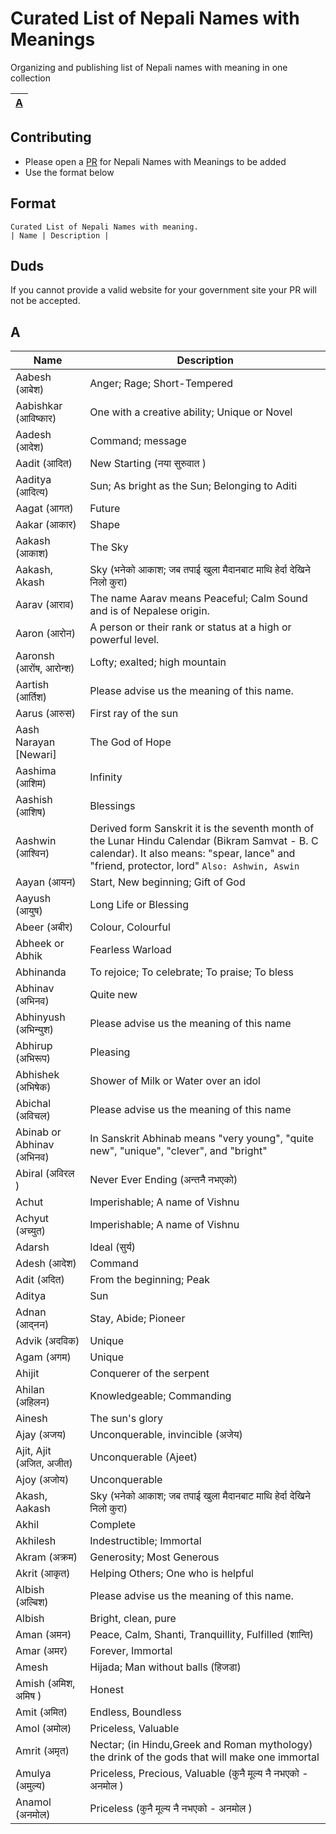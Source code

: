 # Curated List of Nepali Names with Meanings

Organizing and publishing list of Nepali names with meaning in one collection

| [A](#a)| 
|:-:  |

## Contributing

* Please open a [PR](https://guides.github.com/activities/forking/) for Nepali Names with Meanings to be added
* Use the format below

## Format

```
Curated List of Nepali Names with meaning.
| Name | Description | 
```
## Duds
If you cannot provide a valid website for your government site your PR will not be accepted.

## A 

Name | Description 
------------ | ------- 
Aabesh (आबेश)| Anger; Rage; Short-Tempered 
Aabishkar (आविष्कार) | One with a creative ability; Unique or Novel
Aadesh (आदेश) | Command; message
Aadit (आदित) | New Starting (नया सुरुवात )
Aaditya (आदित्य) | Sun; As bright as the Sun; Belonging to Aditi
Aagat (आगत) | Future
Aakar (आकार) | Shape
Aakash (आकाश) | The Sky
Aakash, Akash | Sky (भनेको आकाश; जब तपाई खुला मैदानबाट माथि हेर्दा देखिने निलो कुरा)
Aarav (आराव) | The name Aarav means Peaceful; Calm Sound and is of Nepalese origin.
Aaron (आरोन) | A person or their rank or status at a high or powerful level.
Aaronsh (आरोंष, आरोन्श) | Lofty; exalted; high mountain
Aartish (आर्तिश) | Please advise us the meaning of this name.
Aarus (आरुस) | First ray of the sun
Aash Narayan [Newari] | The God of Hope
Aashima (आशिम) | Infinity
Aashish (आशिष) | Blessings
Aashwin (आश्विन) | Derived form Sanskrit it is the seventh month of the Lunar Hindu Calendar (Bikram Samvat - B. C calendar). It also means: "spear, lance" and "friend, protector, lord" `Also: Ashwin, Aswin`
Aayan (आयन) | Start, New beginning; Gift of God
Aayush (आयुष) | Long Life or Blessing
Abeer (अबीर)| Colour, Colourful
Abheek or Abhik | Fearless Warload
Abhinanda | To rejoice; To celebrate; To praise; To bless
Abhinav (अभिनव) | Quite new
Abhinyush (अभिन्युश) | Please advise us the meaning of this name
Abhirup (अभिरूप) | Pleasing
Abhishek (अभिषेक) | Shower of Milk or Water over an idol
Abichal (अविचल) | Please advise us the meaning of this name
Abinab or Abhinav (अभिनव) | In Sanskrit Abhinab means "very young", "quite new", "unique", "clever", and "bright"
Abiral (अविरल ) | Never Ever Ending (अन्तनै नभएको)
Achut | Imperishable; A name of Vishnu
Achyut (अच्युत) | Imperishable; A name of Vishnu
Adarsh | 	Ideal (सुर्य)
Adesh (आदेश) | Command
Adit (अदित) | From the beginning; Peak
Aditya | Sun
Adnan (आद्नन) | Stay, Abide; Pioneer
Advik (अदविक) | Unique
Agam (अगम) | Unique
Ahijit | Conquerer of the serpent
Ahilan (अहिलन)  | Knowledgeable; Commanding
Ainesh | The sun's glory
Ajay (अजय) | Unconquerable, invincible (अजेय)
Ajit, Ajit (अजित, अजीत) | Unconquerable (Ajeet)
Ajoy (अजोय) | Unconquerable
Akash, Aakash | Sky (भनेको आकाश; जब तपाई खुला मैदानबाट माथि हेर्दा देखिने निलो कुरा)
Akhil | Complete
Akhilesh | Indestructible; Immortal
Akram (अक्रम) | Generosity; Most Generous
Akrit (आकृत) | Helping Others; One who is helpful
Albish (अल्बिश) | Please advise us the meaning of this name.
Albish | Bright, clean, pure
Aman (अमन) | Peace, Calm, Shanti, Tranquillity, Fulfilled  (शान्ति)
Amar (अमर) | Forever, Immortal
Amesh | Hijada; Man without balls (हिजडा)
Amish (अमिश, अमिष ) | Honest
Amit (अमित) | Endless, Boundless
Amol (अमोल) | Priceless, Valuable
Amrit (अमृत) | Nectar; (in Hindu,Greek and Roman mythology) the drink of the gods that will make one immortal
Amulya (अमुल्य) | 	Priceless, Precious, Valuable (कुनै मूल्य नै नभएको - अनमोल )
Anamol (अनमोल) | Priceless (कुनै मूल्य नै नभएको - अनमोल )
